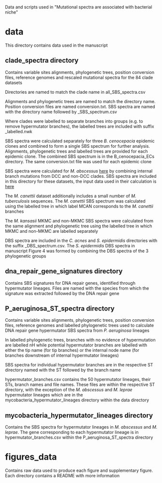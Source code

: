 Data and scripts used in "Mutational spectra are associated with bacterial niche"

# data
This directory contains data used in the manuscript

## clade_spectra directory

Contains variable sites alignments, phylogenetic trees, position conversion files, reference genomes and rescaled mutational spectra for the 84 clade datasets

Directories are named to match the clade name in all\_SBS\_spectra.csv

Alignments and phylogenetic trees are named to match the directory name. Position conversion files are named conversion.txt. SBS spectra are named with the directory name followed by \_SBS\_spectrum.csv

Where clades were labelled to separate branches into groups (e.g. to remove hypermutator branches), the labelled trees are included with suffix \_labelled.nwk

SBS spectra were calculated separately for three _B. cenocepacia_ epidemic clones and combined to form a single SBS spectrum for further analysis. Alignments, phylogenetic trees and labelled trees are provided for each epidemic clone. The combined SBS spectrum is in the B\_cenocepacia\_ECs directory. The same conversion.txt file was used for each epidemic clone

SBS spectra were calculated for _M. abscessus_ [here](https://www.nature.com/articles/s41564-021-00963-3) by combining internal branch mutations from DCC and non-DCC clades. SBS spectra are included in this directory for these datasets, the input data used in their calculation is [here](https://zenodo.org/record/5116229#.YsVbHuzMIaE)

The _M. canettii_ dataset additionally includes a small number of _M. tuberculosis_ sequences. The _M. canettii_ SBS spectrum was calculated using the labelled tree in which label MCAN corresponds to the _M. canettii_ branches

The _M. kansasii_ MKMC and non-MKMC SBS spectra were calculated from the same alignment and phylogenetic tree using the labelled tree in which MKMC and non-MKMC are labelled separately

DBS spectra are included in the _C. acnes_ and _S. epidermidis_ directories with the suffix \_DBS\_spectrum.csv. The _S. epidermidis_ DBS spectra in manuscript Figure 4 was formed by combining the DBS spectra of the 3 phylogenetic groups

## dna_repair_gene_signatures directory

Contains SBS signatures for DNA repair genes, identified through hypermutator lineages. Files are named with the species from which the signature was extracted followed by the DNA repair gene

## P_aeruginosa_ST_spectra directory

Contains variable sites alignments, phylogenetic trees, position conversion files, reference genomes and labelled phylogenetic trees used to calculate DNA repair gene hypermutator SBS spectra from _P. aeruginosa_ lineages

In labelled phylogenetic trees, branches with no evidence of hypermutation are labelled nH while potential hypermutator branches are labelled with either the tip name (for tip branches) or the internal node name (for branches downstream of internal hypermutator lineages)

SBS spectra for individual hypermutator branches are in the respective ST directory named with the ST followed by the branch name

hypermutator_branches.csv contains the 50 hypermutator lineages, their STs, branch names and file names. These files are within the respective ST directory, with the exception of the _M. abscessus_ and _M. leprae_ hypermutator lineages which are in the mycobacteria_hypermutator_lineages directory within the data directory

## mycobacteria_hypermutator_lineages directory
Contains the SBS spectra for hypermutator lineages in _M. abscessus_ and _M. leprae_. The gene corresponding to each hypermutator lineage is in hypermutator_branches.csv within the P_aeruginosa_ST_spectra directory

# figures_data

Contains raw data used to produce each figure and supplementary figure. Each directory contains a README with more information
